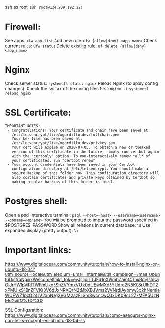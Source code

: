 ssh as root:
`ssh root@134.209.192.226`

# Firewall:
See apps:
`ufw app list`
Add new rule:
`ufw {allow|deny} <app_name>`
Check current rules:
`ufw status`
Delete existing rule:
`uf delete {allow|deny} <app_name>`

# Nginx
Check server status:
`systemctl status nginx`
Reload Nginx (to apply config changes):
Check the syntax of the config files first:
`nginx -t`
`systemctl reload nginx`

# SSL Certificate:
```
IMPORTANT NOTES:
 - Congratulations! Your certificate and chain have been saved at:
   /etc/letsencrypt/live/xgordillo.dev/fullchain.pem
   Your key file has been saved at:
   /etc/letsencrypt/live/xgordillo.dev/privkey.pem
   Your cert will expire on 2020-07-05. To obtain a new or tweaked
   version of this certificate in the future, simply run certbot again
   with the "certonly" option. To non-interactively renew *all* of
   your certificates, run "certbot renew"
 - Your account credentials have been saved in your Certbot
   configuration directory at /etc/letsencrypt. You should make a
   secure backup of this folder now. This configuration directory will
   also contain certificates and private keys obtained by Certbot so
   making regular backups of this folder is ideal.
```

# Postgres shell:
Open a psql interactive terminal:
`psql --host=<host> --username=<username> --dbname=<dbname>`
You will be prompted to imput the password specified in $POSTGRES_PASSWORD
Show all relations in current database:
`\d`
Use expanded display (pretty output):
`\x`


# Important links:
https://www.digitalocean.com/community/tutorials/how-to-install-nginx-on-ubuntu-18-04?utm_source=local&utm_medium=Email_Internal&utm_campaign=Email_UbuntuDistroNginxWelcome&mkt_tok=eyJpIjoiTTJFd1pXWmhZamt4TnpRdyIsInQiOiJrYWlpVlRlTWFmUkg5SnZVYmxVUjk0dUEwMXd3YUdrc2N5K08rUlhDT2xPMUIxS1BnZFVlQ3V6dUxNRXQrN2tMbXBJVms2VVNrdlAybmw3c2hNemlaWUFWZ1p3Q24rV2xnNzg2VGM2azFnSm8wcncwQ0xDK09cL2ZkMFA5UzNMdXcifQ%3D%3D

SSL Configuration:
https://www.digitalocean.com/community/tutorials/como-asegurar-nginx-con-let-s-encrypt-en-ubuntu-18-04-es
